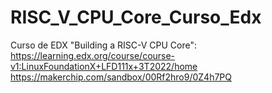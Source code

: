 # RISC_V_CPU_Core_Curso_Edx

Curso de EDX "Building a RISC-V CPU Core": https://learning.edx.org/course/course-v1:LinuxFoundationX+LFD111x+3T2022/home
https://makerchip.com/sandbox/00Rf2hro9/0Z4h7PQ
